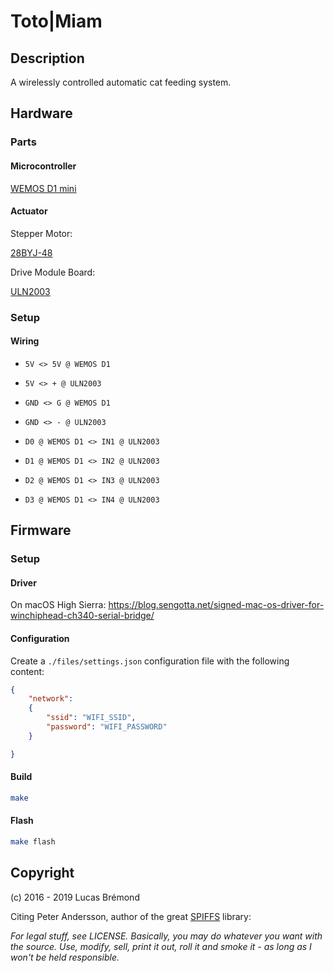 # Toto|Miam

## Description

A wirelessly controlled automatic cat feeding system.

## Hardware

### Parts

#### Microcontroller

[WEMOS D1 mini](https://www.aliexpress.com/item/D1-mini-Mini-NodeMcu-4M-bytes-Lua-WIFI-Internet-of-Things-development-board-based-ESP8266/32529101036.html?spm=2114.13010608.0.0.HZtg9v)

#### Actuator

Stepper Motor:

[28BYJ-48](https://www.aliexpress.com/item/5V-Stepper-Motor-28BYJ-48-With-Drive-Test-Module-Board-ULN2003-5-Line-4-Phase/32608569300.html?spm=2114.13010608.0.0.HZtg9v)

Drive Module Board:

[ULN2003](https://www.aliexpress.com/item/5V-Stepper-Motor-28BYJ-48-With-Drive-Test-Module-Board-ULN2003-5-Line-4-Phase/32608569300.html?spm=2114.13010608.0.0.HZtg9v)

### Setup

#### Wiring

- `5V <> 5V @ WEMOS D1`
- `5V <> + @ ULN2003`

- `GND <> G @ WEMOS D1`
- `GND <> - @ ULN2003`

- `D0 @ WEMOS D1 <> IN1 @ ULN2003`
- `D1 @ WEMOS D1 <> IN2 @ ULN2003`
- `D2 @ WEMOS D1 <> IN3 @ ULN2003`
- `D3 @ WEMOS D1 <> IN4 @ ULN2003`

## Firmware

### Setup

#### Driver

On macOS High Sierra: https://blog.sengotta.net/signed-mac-os-driver-for-winchiphead-ch340-serial-bridge/

#### Configuration

Create a `./files/settings.json` configuration file with the following content:

```json
{
    "network":
    {
        "ssid": "WIFI_SSID",
        "password": "WIFI_PASSWORD"
    }

}
```

#### Build

```bash
make
```

#### Flash

```bash
make flash
```

## Copyright

(c) 2016 - 2019 Lucas Brémond

Citing Peter Andersson, author of the great [SPIFFS](https://github.com/pellepl/spiffs) library:

*For legal stuff, see LICENSE.*
*Basically, you may do whatever you want with the source.*
*Use, modify, sell, print it out, roll it and smoke it - as long as I won't be held responsible.*

